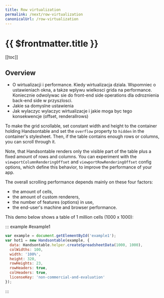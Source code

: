 ```yaml
---
title: Row virtualization
permalink: /next/row-virtualization
canonicalUrl: /row-virtualization
---
```


# {{ $frontmatter.title }}

[[toc]]

## Overview

- O wirtualizacji i performance. Kiedy wirtualizacja dziala. Wspomniec o ustawieniach okna, a takze wplywu wielkosci grida na performance. Koniecznie odwolywac sie do front-end side operations dla odroznienia back-end side w przyszlosci.
- Jakie sa domyslne ustawienia
- Jak wylaczyc wylaczyc wirtualizacje i jakie moga byc tego konsekwencje (offset, renderallrows)

To make the grid scrollable, set constant width and height to the container holding Handsontable and set the `overflow` property to `hidden` in the container's stylesheet. Then, if the table contains enough rows or columns, you can scroll through it.

Note, that Handsontable renders only the visible part of the table plus a fixed amount of rows and columns. You can experiment with the `viewportColumnRenderingOffset` and `viewportRowRenderingOffset` config options, which define this behavior, to improve the performance of your app.

The overall scrolling performance depends mainly on these four factors:

* the amount of cells,
* the amount of custom renderers,
* the number of features (options) in use,
* the end-user's machine and browser performance.

This demo below shows a table of 1 million cells (1000 x 1000):

::: example #example1
```js
var example = document.getElementById('example1');
var hot1 = new Handsontable(example, {
  data: Handsontable.helper.createSpreadsheetData(1000, 1000),
  colWidths: 100,
  width: '100%',
  height: 320,
  rowHeights: 23,
  rowHeaders: true,
  colHeaders: true,
  licenseKey: 'non-commercial-and-evaluation'
});
```
:::

